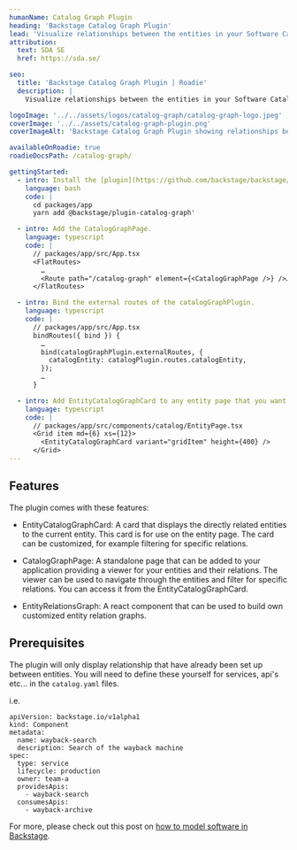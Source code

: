 ```yaml
---
humanName: Catalog Graph Plugin
heading: 'Backstage Catalog Graph Plugin'
lead: 'Visualize relationships between the entities in your Software Catalog.'
attribution:
  text: SDA SE
  href: https://sda.se/

seo:
  title: 'Backstage Catalog Graph Plugin | Roadie'
  description: |
    Visualize relationships between the entities in your Software Catalog.

logoImage: '../../assets/logos/catalog-graph/catalog-graph-logo.jpeg'
coverImage: '../../assets/catalog-graph-plugin.png'
coverImageAlt: 'Backstage Catalog Graph Plugin showing relationships between entities'

availableOnRoadie: true
roadieDocsPath: /catalog-graph/

gettingStarted:
  - intro: Install the [plugin](https://github.com/backstage/backstage/blob/master/plugins/catalog-graph/README.md) into Backstage.
    language: bash
    code: |
      cd packages/app
      yarn add @backstage/plugin-catalog-graph'

  - intro: Add the CatalogGraphPage.
    language: typescript
    code: |
      // packages/app/src/App.tsx
      <FlatRoutes>
        …
        <Route path="/catalog-graph" element={<CatalogGraphPage />} />…
      </FlatRoutes>

  - intro: Bind the external routes of the catalogGraphPlugin.
    language: typescript
    code: |
      // packages/app/src/App.tsx
      bindRoutes({ bind }) {
        …
        bind(catalogGraphPlugin.externalRoutes, {
          catalogEntity: catalogPlugin.routes.catalogEntity,
        });
        …
      }

  - intro: Add EntityCatalogGraphCard to any entity page that you want.
    language: typescript
    code: |
      // packages/app/src/components/catalog/EntityPage.tsx
      <Grid item md={6} xs={12}>
        <EntityCatalogGraphCard variant="gridItem" height={400} />
      </Grid>
---
```


## Features

The plugin comes with these features:

- EntityCatalogGraphCard: A card that displays the directly related entities to the current entity. This card is for use on the entity page. The card can be customized, for example filtering for specific relations.

- CatalogGraphPage: A standalone page that can be added to your application providing a viewer for your entities and their relations. The viewer can be used to navigate through the entities and filter for specific relations. You can access it from the EntityCatalogGraphCard.

- EntityRelationsGraph: A react component that can be used to build own customized entity relation graphs.

## Prerequisites

The plugin will only display relationship that have already been set up between entities. You will need to define these 
yourself for services, api's etc... in the `catalog.yaml` files.

i.e. 
```
apiVersion: backstage.io/v1alpha1
kind: Component
metadata:
  name: wayback-search
  description: Search of the wayback machine
spec:
  type: service
  lifecycle: production
  owner: team-a
  providesApis:
    - wayback-search
  consumesApis:
    - wayback-archive
```

For more, please check out this post on [how to model software in Backstage](https://roadie.io/blog/modeling-software-backstage/).
